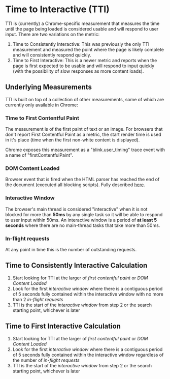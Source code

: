 # Time to Interactive (TTI)
TTI is (currently) a Chrome-specific measurement that measures the time until the page being loaded is considered usable and will respond to user input.  There are two variations on the metric:

1. Time to Consistently Interactive: This was previously the only TTI measurement and measured the point where the page is likely complete and will consistently respond quickly.
1. Time to First Interactive: This is a newer metric and reports when the page is first expected to be usable and will respond to input quickly (with the possibility of slow responses as more content loads).

## Underlying Measurements
TTI is built on top of a collection of other measurements, some of which are currently only available in Chrome:

### Time to First Contentful Paint
The measurement is of the first paint of text or an image.  For browsers that don't report First Contentful Paint as a metric, the start render time is used in it's place (time when the first non-white content is displayed).

Chrome exposes this measurement as a "blink.user_timing" trace event with a name of "firstContentfulPaint".  

### DOM Content Loaded
Browser event that is fired when the HTML parser has reached the end of the document (executed all blocking scripts).  Fully described [here](https://developer.mozilla.org/en-US/docs/Web/Events/DOMContentLoaded).

### Interactive Window
The browser's main thread is considered "interactive" when it is not blocked for more than **50ms** by any single task so it will be able to respond to user input within 50ms.  An interactive window is a period of **at least 5 seconds** where there are no main-thread tasks that take more than 50ms.

### In-flight requests
At any point in time this is the number of outstanding requests.

## Time to Consistently Interactive Calculation
1. Start looking for TTI at the larger of *first contentful paint* or *DOM Content Loaded*
2. Look for the first *interactive window* where there is a contiguous period of 5 seconds fully contained within the interactive window with no more than 2 *in-flight requests*
3. TTI is the start of the *interactive window* from step 2 or the search starting point, whichever is later

## Time to First Interactive Calculation
1. Start looking for TTI at the larger of *first contentful paint* or *DOM Content Loaded*
2. Look for the first *interactive window* where there is a contiguous period of 5 seconds fully contained within the interactive window regardless of the number of *in-flight requests*
3. TTI is the start of the *interactive window* from step 2 or the search starting point, whichever is later
